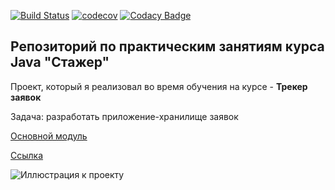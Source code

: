 [![Build Status](https://travis-ci.org/sergeymalinkin/job4j.svg?branch=master)](https://travis-ci.org/sergeymalinkin/job4j)
[![codecov](https://codecov.io/gh/sergeymalinkin/job4j/branch/master/graph/badge.svg)](https://codecov.io/gh/sergeymalinkin/job4j)
[![Codacy Badge](https://api.codacy.com/project/badge/Grade/7885285f732c4f948cee2f7255120db9)](https://www.codacy.com/app/sergeymalinkin/job4j?utm_source=github.com&amp;utm_medium=referral&amp;utm_content=sergeymalinkin/job4j&amp;utm_campaign=Badge_Grade)
## **Репозиторий по практическим занятиям курса Java "Стажер"** 

Проект, который я реализовал во время обучения на курсе - **Трекер заявок** 

Задача: 
разработать приложение-хранилище заявок

[Основной модуль](https://github.com/sergeymalinkin/job4j/blob/master/chapter_002/src/main/java/ru/job4j/tracker/StartUI.java)

[Ссылка](https://github.com/sergeymalinkin/job4j/tree/master/chapter_002/src/main/java/ru/job4j/tracker)

![Иллюстрация к проекту](https://github.com/sergeymalinkin/job4j/blob/master/chapter_002/src/main/java/ru/job4j/tracker/Package%20tracker.png)
 
